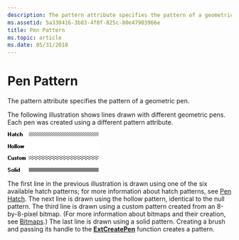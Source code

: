 ```yaml
---
description: The pattern attribute specifies the pattern of a geometric pen.
ms.assetid: 5a330416-3b83-4f0f-825c-80e47903966e
title: Pen Pattern
ms.topic: article
ms.date: 05/31/2018
---
```


# Pen Pattern

The pattern attribute specifies the pattern of a geometric pen.

The following illustration shows lines drawn with different geometric pens. Each pen was created using a different pattern attribute.

![illustration showing four lines, each filled with a different pen](images/cspen-02.png)

The first line in the previous illustration is drawn using one of the six available hatch patterns; for more information about hatch patterns, see [Pen Hatch](pen-hatch.md). The next line is drawn using the hollow pattern, identical to the null pattern. The third line is drawn using a custom pattern created from an 8-by-8-pixel bitmap. (For more information about bitmaps and their creation, see [Bitmaps](bitmaps.md).) The last line is drawn using a solid pattern. Creating a brush and passing its handle to the [**ExtCreatePen**](/windows/desktop/api/Wingdi/nf-wingdi-extcreatepen) function creates a pattern.

 

 



